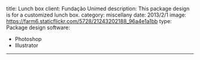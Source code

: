 title: Lunch box
client: Fundação Unimed
description: This package design is for a customized lunch box.
category: miscellany
date: 2013/2/1
image: https://farm6.staticflickr.com/5728/21243202188_96a4e1a1bb
type: Package design
software:
- Photoshop
- Illustrator
---
